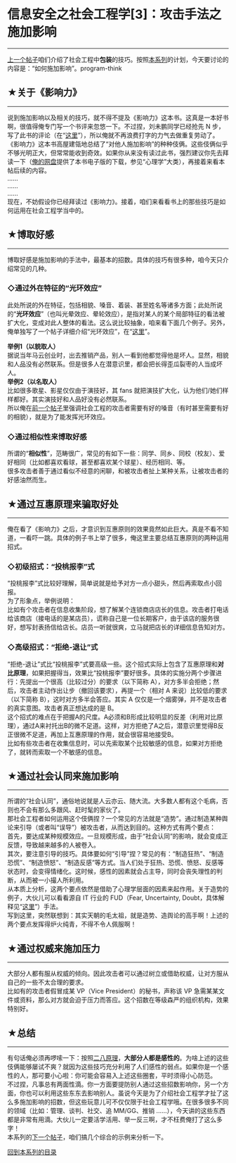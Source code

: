 # 信息安全之社会工程学[3]：攻击手法之施加影响 

-----

 [上一个帖子](https://program-think.blogspot.com/2009/05/social-engineering-2-pretend.html)咱们介绍了社会工程中**包装**的技巧。按照[本系列](https://program-think.blogspot.com/2009/05/social-engineering-0-overview.html)的计划，今天要讨论的内容是：“如何施加影响”。program-think  
   
   
 ## ★关于《影响力》
--------

  
 说到施加影响以及相关的技巧，就不得不提及《影响力》这本书。这真是一本好书啊，很值得俺专门写一个书评来忽悠一下。不过捏，刘未鹏同学已经抢先 N 步，写了此书的评论（在“[这里](http://blog.csdn.net/pongba/archive/2007/06/22/1662148.aspx)”），所以俺就不再浪费打字的力气去做重复劳动了。  
 《影响力》这本书高屋建瓴地总结了“对他人施加影响”的种种伎俩。这些伎俩似乎不够光明正大，但常常能收到奇效。如果你从来没有读过此书，强烈建议你先去拜读一下（[俺的网盘](https://github.com/programthink/books)提供了本书电子版的下载，参见“心理学”大类），再接着来看本帖后续的内容。  
 ......  
 ......  
 ......  
 现在，不妨假设你已经拜读过《影响力》。接着，咱们来看看书上的那些技巧是如何运用在社会工程学当中的。  
   
   
 ## ★博取好感
-----

  
 博取好感是施加影响的手法中，最基本的招数。具体的技巧有很多种，咱今天只介绍常见的几种。  
   
 ### ◇通过外在特征的“光环效应”

  
 此处所说的外在特征，包括相貌、嗓音、着装、甚至姓名等诸多方面；此处所说的“**光环效应**”（也叫光晕效应、晕轮效应），是指对某人的某个局部特征的看法被扩大化，变成对此人整体的看法。这么说比较抽象，咱来看下面几个例子。另外，俺单独写了一个帖子详细介绍“光环效应”，在“[这里](https://program-think.blogspot.com/2009/05/halo-effect.html)”。  
   
 **举例1（以貌取人）**  
 据说当年马云创业时，出去推销产品，别人一看到他都觉得他是坏人。显然，相貌和人品没有必然联系。但是很多人在潜意识里，都会把长得歪瓜裂枣的人当成坏人。  
 **举例2（以名取人）**  
 比如很多歌星、影星仅仅由于演技好，其 fans 就把演技扩大化，认为他们/她们样样都好。其实演技好和人品好没有必然联系。  
 所以俺在[前一个帖子](https://program-think.blogspot.com/2009/05/social-engineering-2-pretend.html)里强调社会工程的攻击者需要有好的嗓音（有时甚至需要有好的相貌），就是为了能发挥光环效应。  
   
 ### ◇通过相似性来博取好感

  
 所谓的“**相似性**”，范畴很广，常见的有如下一些：同学、同乡、同校（校友）、爱好相同（比如都喜欢看球，甚至都喜欢某个球星）、经历相同、等。  
 很多攻击者善于通过看似不经意的闲聊，和被攻击者扯上某种关系，让被攻击者的好感油然而生。  
   
   
 ## ★通过互惠原理来骗取好处
------------

  
 俺在看了《影响力》之后，才意识到互惠原则的效果竟然如此巨大。真是不看不知道，一看吓一跳。具体的例子书上举了很多，俺这里主要总结互惠原则的两种运用招式。  
   
 ### ◇初级招式：“投桃报李”式

  
 “投桃报李”式比较好理解，简单说就是给予对方一点小甜头，然后再索取点小回报。  
 为了形象点，举例说明：  
 比如有个攻击者在信息收集阶段，想了解某个连锁商店店长的信息。攻击者打电话给该商店（接电话的是某店员），谎称自己是一位长期客户，由于该店的服务很好，想写封表扬信给店长。店员一听就很爽，立马就把店长的详细信息告知对方。  
   
 ### ◇高级招式：“拒绝-退让”式

  
 “拒绝-退让”式比“投桃报李”式要高级一些。这个招式实际上包含了互惠原理和**对比原理**，如果把握得当，效果比“投桃报李”要好很多。具体的实施分两个步骤进行：先提出一个很高（比较过分）的要求（以下简称 A），对方多半会拒绝；然后，攻击者主动作出让步（撤回该要求），再提一个（相对 A 来说）比较低的要求（以下简称 B），这时对方多半会答应。其实 A 仅仅是一个烟雾弹，并不是攻击者的真实意图。攻击者真正想达成的是 B。  
 这个招式的难点在于把握A的尺度。A必须和B形成比较明显的反差（利用对比原理），通过A来衬托出B的微不足道。这样，对方拒绝了A之后，潜意识里觉得B反正很微不足道，再加上互惠原理的作用，就会很容易地接受B。  
 比如有些攻击者在收集信息时，可以先索取某个比较敏感的信息，如果对方拒绝了，就转而索取一个不敏感的信息。  
   
   
 ## ★通过社会认同来施加影响
------------

  
 所谓的“社会认同”，通俗地说就是人云亦云、随大流。大多数人都有这个毛病，否则也不会有那么多跟风、赶时髦的家伙了。  
 那社会工程者如何运用这个伎俩捏？一个常见的方法就是“造势”。通过制造某种舆论来引导（或者叫“误导”）被攻击者，从而达到目的。这种方式有两个要点：  
 首先，要达成某种规模效应。一旦规模形成，由于“社会认同”的影响，就会变成正反馈，导致越来越多的人被卷入。  
 其次，要注意引导的技巧。具体要如何“引导”捏？常见的有：“制造狂热”、“制造恐慌”、“制造愤怒”、“制造反感”等方式。当人们处于狂热、恐慌、愤怒、反感等状态时，会变得情绪化。这时候，感性的因素就会占主导，同时会丧失理性的判断，从而被一小撮人所利用。  
 从本质上分析，这两个要点依然是借助了心理学层面的因素来起作用。关于造势的例子，大伙儿可以看看源自 IT 行业的 FUD（Fear, Uncertainty, Doubt，具体解释见“[这里](https://zh.wikipedia.org/wiki/FUD)”）手法。  
 写到这里，突然联想到：其实天朝的毛太祖，就是造势、造舆论的高手啊！上述的两个要点发挥得炉火纯青，不得不令人佩服啊！  
   
   
 ## ★通过权威来施加压力
----------

  
 大部分人都有服从权威的倾向。因此攻击者可以通过树立或借助权威，让对方服从自己的一些不太合理的要求。  
 比如有的攻击者假冒成某 VP（Vice President）的秘书，声称该 VP 急需某某文件或资料，那么对方就会迫于压力而答应。这个招数在等级森严的组织机构，效果特别好。  
   
   
 ## ★总结
---

  
 有句话俺必须再啰嗦一下：按照[二八原理](https://program-think.blogspot.com/2009/02/80-20-principle-0-overview.html)，**大部分人都是感性的**。为啥上述的这些伎俩能够屡试不爽？就因为这些技巧充分利用了人们感性的弱点。如果你是一个感性的人，那可要小心啦：你可能会容易入上述这些圈套，平时须得小心防范。  
 不过捏，凡事总有两面性滴。你一方面要提防别人通过这些招数影响你，另一个方面，你也可以利用这些东东去影响别人。虽说今天是为了介绍社会工程学才扯了这么多施加影响的招数，但这些玩意儿可不仅仅限于社会工程学哦。在很多很多不同的领域（比如：管理、谈判、社交、追 MM/GG、推销 ......），今天讲的这些东西都是非常有用滴。大伙儿一定要活学活用、举一反三啊，才不枉费俺打了这么多字！  
 本系列的[下一个帖子](https://program-think.blogspot.com/2009/06/social-engineering-4-example.html)，咱们搞几个综合的示例来分析一下。  
   
   
 [回到本系列的目录](https://program-think.blogspot.com/2009/05/social-engineering-0-overview.html#index) 
